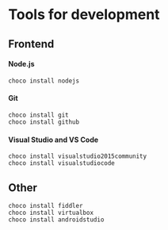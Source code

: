 # Tools for development

## Frontend

#### Node.js
    choco install nodejs
#### Git
    choco install git
    choco install github
#### Visual Studio and VS Code
    choco install visualstudio2015community
    choco install visualstudiocode

## Other
    choco install fiddler
    choco install virtualbox
    choco install androidstudio

    
